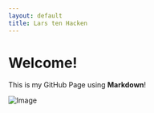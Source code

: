 ```yaml
---
layout: default
title: Lars ten Hacken
---
```

# Welcome!

This is my GitHub Page using **Markdown**!

![Image](images/test.jpg)

<div id="plot"></div>
<script src="https://cdn.plot.ly/plotly-latest.min.js"></script>
<script>
  var trace = {x:[1,2,3], y:[2,6,3], type:'scatter'};
  Plotly.newPlot('plot', [trace]);
</script>